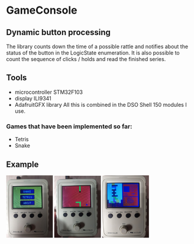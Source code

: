 # GameConsole
## Dynamic button processing
The library counts down the time of a possible rattle and notifies about the status of the button in the LogicState enumeration. It is also possible to count the sequence of clicks / holds and read the finished series.
## Tools
- microcontroller STM32F103
- display ILI9341
- AdafruitGFX library
All this is combined in the DSO Shell 150 modules I use.
### Games that have been implemented so far: 
- Tetris
- Snake
## Example
<p class="snake">
  <img src="https://github.com/XForgivenGitX/Game-Console/blob/master/pictures/menu.jpg" width="25%"/>
</div>
<img src="https://github.com/XForgivenGitX/Game-Console/blob/master/pictures/snake.jpg" width="25%" />
<img src="https://github.com/XForgivenGitX/Game-Console/blob/master/pictures/tetris.jpg" width="25%"/>

